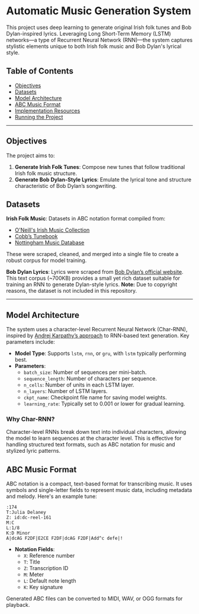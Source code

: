 # Automatic Music Generation System

This project uses deep learning to generate original Irish folk tunes and Bob Dylan-inspired lyrics. Leveraging Long Short-Term Memory (LSTM) networks—a type of Recurrent Neural Network (RNN)—the system captures stylistic elements unique to both Irish folk music and Bob Dylan's lyrical style.

## Table of Contents
- [Objectives](#objectives)
- [Datasets](#datasets)
- [Model Architecture](#model-architecture)
- [ABC Music Format](#abc-music-format)
- [Implementation Resources](#implementation-resources)
- [Running the Project](#running-the-project)

---

## Objectives

The project aims to:
1. **Generate Irish Folk Tunes**: Compose new tunes that follow traditional Irish folk music structure.
2. **Generate Bob Dylan-Style Lyrics**: Emulate the lyrical tone and structure characteristic of Bob Dylan’s songwriting.


## Datasets
**Irish Folk Music**: Datasets in ABC notation format compiled from:
  - [O'Neill's Irish Music Collection](http://trillian.mit.edu/~jc/music/book/oneills/1850/X/)
  - [Cobb’s Tunebook](http://cobb.ece.wisc.edu/irish/Tunebook.html)
  - [Nottingham Music Database](http://abc.sourceforge.net/NMD/)

  These were scraped, cleaned, and merged into a single file to create a robust corpus for model training.

**Bob Dylan Lyrics**: Lyrics were scraped from [Bob Dylan’s official website](http://bobdylan.com/songs/). This text corpus (~700KB) provides a small yet rich dataset suitable for training an RNN to generate Dylan-style lyrics. **Note:** Due to copyright reasons, the dataset is not included in this repository.

---

## Model Architecture

The system uses a character-level Recurrent Neural Network (Char-RNN), inspired by [Andrej Karpathy’s approach](http://karpathy.github.io/2015/05/21/rnn-effectiveness/) to RNN-based text generation. Key parameters include:

- **Model Type**: Supports `lstm`, `rnn`, or `gru`, with `lstm` typically performing best.
- **Parameters**:
  - `batch_size`: Number of sequences per mini-batch.
  - `sequence_length`: Number of characters per sequence.
  - `n_cells`: Number of units in each LSTM layer.
  - `n_layers`: Number of LSTM layers.
  - `ckpt_name`: Checkpoint file name for saving model weights.
  - `learning_rate`: Typically set to 0.001 or lower for gradual learning.

### Why Char-RNN?
Character-level RNNs break down text into individual characters, allowing the model to learn sequences at the character level. This is effective for handling structured text formats, such as ABC notation for music and stylized lyric patterns.

## ABC Music Format

ABC notation is a compact, text-based format for transcribing music. It uses symbols and single-letter fields to represent music data, including metadata and melody. Here's an example tune:

```
:174
T:Julia Delaney
Z: id:dc-reel-161
M:C
L:1/8
K:D Minor
A|dcAG F2DF|E2CE F2DF|dcAG F2DF|Add^c defe|!
```

- **Notation Fields**:
  - `X`: Reference number
  - `T`: Title
  - `Z`: Transcription ID
  - `M`: Meter
  - `L`: Default note length
  - `K`: Key signature

Generated ABC files can be converted to MIDI, WAV, or OGG formats for playback.
